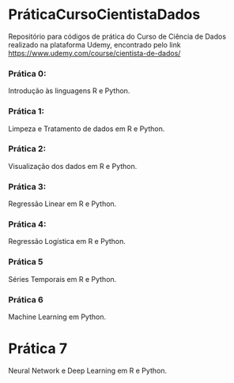 # PráticaCursoCientistaDados
Repositório para códigos de prática do Curso de Ciência de Dados realizado na plataforma Udemy, encontrado pelo link https://www.udemy.com/course/cientista-de-dados/

### Prática 0:
Introdução às linguagens R e Python.

### Prática 1:
Limpeza e Tratamento de dados em R e Python.

### Prática 2:
Visualização dos dados em R e Python.

### Prática 3:
Regressão Linear em R e Python.

### Prática 4:
Regressão Logística em R e Python.

### Prática 5
Séries Temporais em R e Python.

### Prática 6
Machine Learning em Python.

# Prática 7
Neural Network e Deep Learning em R e Python.
